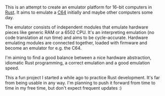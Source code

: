 This is an attempt to create an emulator platform for 16-bit computers in [Rust](http://www.rust-lang.org). It aims to emulate a [C64](http://en.wikipedia.org/wiki/Commodore_64) initially and maybe other computers some day.

The emulator consists of independent modules that emulate hardware pieces like generic RAM or a 6502 CPU. It's an interpreting emulation (no code translation at run time) and aims to be cycle-accurate. Hardware emulating modules are connected together, loaded with firmware and become an emulator for e.g. the C64.

I'm aiming to find a good balance between a nice hardware abstraction, idiomatic Rust programming, a correct emulation and a good emulation speed.

This a fun project I started a while ago to practice Rust development. It's far from being usable in any way. I'm planning to push it forward from time to time in my free time, but don't expect frequent updates :)
